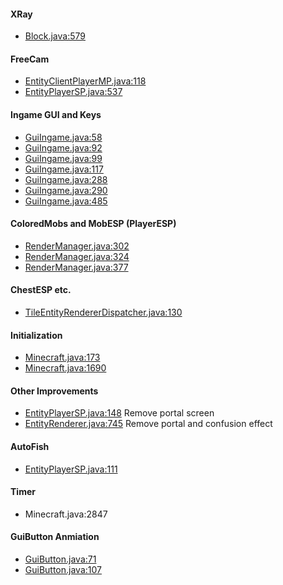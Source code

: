 #### XRay

- [Block.java:579](https://github.com/instance01/InstanceClient/blob/master/src/minecraft/net/minecraft/block/Block.java#L579)


#### FreeCam

- [EntityClientPlayerMP.java:118](https://github.com/instance01/InstanceClient/blob/master/src/minecraft/net/minecraft/client/entity/EntityClientPlayerMP.java#L118)
- [EntityPlayerSP.java:537](https://github.com/instance01/InstanceClient/blob/master/src/minecraft/net/minecraft/client/entity/EntityPlayerSP.java#L537)


#### Ingame GUI and Keys

- [GuiIngame.java:58](https://github.com/instance01/InstanceClient/blob/master/src/minecraft/net/minecraft/client/gui/GuiIngame.java#L58)
- [GuiIngame.java:92](https://github.com/instance01/InstanceClient/blob/master/src/minecraft/net/minecraft/client/gui/GuiIngame.java#L92)
- [GuiIngame.java:99](https://github.com/instance01/InstanceClient/blob/master/src/minecraft/net/minecraft/client/gui/GuiIngame.java#L99)
- [GuiIngame.java:117](https://github.com/instance01/InstanceClient/blob/master/src/minecraft/net/minecraft/client/gui/GuiIngame.java#L117)
- [GuiIngame.java:288](https://github.com/instance01/InstanceClient/blob/master/src/minecraft/net/minecraft/client/gui/GuiIngame.java#L288)
- [GuiIngame.java:290](https://github.com/instance01/InstanceClient/blob/master/src/minecraft/net/minecraft/client/gui/GuiIngame.java#L290)
- [GuiIngame.java:485](https://github.com/instance01/InstanceClient/blob/master/src/minecraft/net/minecraft/client/gui/GuiIngame.java#L485)


#### ColoredMobs and MobESP (PlayerESP)

- [RenderManager.java:302](https://github.com/instance01/InstanceClient/blob/master/src/minecraft/net/minecraft/client/renderer/entity/RenderManager.java#L302)
- [RenderManager.java:324](https://github.com/instance01/InstanceClient/blob/master/src/minecraft/net/minecraft/client/renderer/entity/RenderManager.java#L324)
- [RenderManager.java:377](https://github.com/instance01/InstanceClient/blob/master/src/minecraft/net/minecraft/client/renderer/entity/RenderManager.java#L377)


#### ChestESP etc.

- [TileEntityRendererDispatcher.java:130](https://github.com/instance01/InstanceClient/blob/master/src/minecraft/net/minecraft/client/renderer/tileentity/TileEntityRendererDispatcher.java#L130)


#### Initialization

- [Minecraft.java:173](https://github.com/instance01/InstanceClient/blob/master/src/minecraft/net/minecraft/client/Minecraft.java#L173)
- [Minecraft.java:1690](https://github.com/instance01/InstanceClient/blob/master/src/minecraft/net/minecraft/client/Minecraft.java#L1690)


#### Other Improvements

- [EntityPlayerSP.java:148](https://github.com/instance01/InstanceClient/blob/master/src/minecraft/net/minecraft/client/entity/EntityPlayerSP.java#L148) Remove portal screen
- [EntityRenderer.java:745](https://github.com/instance01/InstanceClient/blob/master/src/minecraft/net/minecraft/client/renderer/EntityRenderer.java#L745) Remove portal and confusion effect


#### AutoFish

- [EntityPlayerSP.java:111](https://github.com/instance01/InstanceClient/blob/master/src/minecraft/net/minecraft/client/entity/EntityPlayerSP.java#L111)


#### Timer

- Minecraft.java:2847


#### GuiButton Anmiation

- [GuiButton.java:71](https://github.com/instance01/InstanceClient/blob/master/src/minecraft/net/minecraft/client/gui/GuiButton.java#L71)
- [GuiButton.java:107](https://github.com/instance01/InstanceClient/blob/master/src/minecraft/net/minecraft/client/gui/GuiButton.java#L107)
